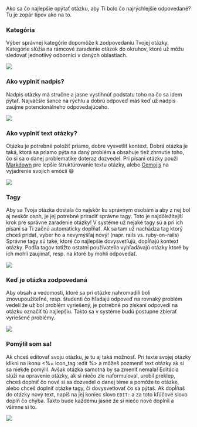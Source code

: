 Ako sa čo najlepšie opýtať otázku, aby Ti bolo čo najrýchlejšie odpovedané? Tu je zopár tipov ako na to.
### Kategória
Výber správnej kategórie dopomôže k zodpovedaniu Tvojej otázky. Kategórie slúžia na rámcové zaradenie otázok do okruhov, ktoré už môžu sledovať jednotlivý odborníci v daných oblastiach.


<img src="<%= asset_path('screenshots/question-category.png') %>" />

### Ako vyplniť nadpis?
Nadpis otázky má stručne a jasne vystihnúť podstatu toho na čo sa idem pýtať. Najväčšie šance na rýchlu a dobrú odpoveď máš keď už nadpis zaujme potencionálneho odpovedajúceho.

<img src="<%= asset_path('screenshots/question-title.png') %>" />

### Ako vyplniť text otázky?
Otázku je potrebné položiť priamo, dobre vysvetliť kontext. Dobrá otázka je taká, ktorá sa priamo pýta na daný problém a obsahuje tiež zhrnutie toho, čo si sa o danej problematike doteraz dozvedel. Pri písaní otázky použi [Markdown](<%= help_path + "#markdown" %>) pre lepšie štruktúrovanie textu otázky, alebo [Gemojis](<%= help_path + "#markdown" %>) na vyjadrenie svojich emócií :smile:

<img src="<%= asset_path('screenshots/question-text.png') %>" />

### Tagy
Aby sa Tvoja otázka dostala čo najskôr ku správnym osobám a aby z nej bol aj neskôr osoh, je jej potrebné priradiť správne tagy. Toto je najdôležitejší krok pre správne zaradenie otázky! V systéme už nejaké tagy sú a pri ich písaní sa Ti začnú automaticky dopĺňať. Ak sa tam už nachádza tag ktorý chceš pridať, vyber ho a nevymýšľaj nový! (napr. rails vs. ruby-on-rails)
Správne tagy sú také, ktoré čo najlepšie dovysvetľujú, dopĺňajú kontext otázky. Podľa tagov totižto ostatní používatelia vyhľadávajú otázky ktoré by ich mohli zaujímať, resp. na ktoré by mohli odpovedať.

<img src="<%= asset_path('screenshots/question-tags.png') %>" />

### Keď je otázka zodpovedaná
Aby obsah a vedomosti, ktoré sa pri otázke nahromadili boli znovupoužiteľné, resp. študenti čo hľadajú odpoveď na rovnaký problém vedeli že už bol problém vyriešený, je potrebné po získaní odpovedí na otázku označiť tú najlepšiu. Takto sa v systéme budú postupne zbierať vyriešené problémy.

<img src="<%= asset_path('screenshots/answer-best.png') %>" />

### Pomýlil som sa!
Ak chceš editovať svoju otázku, je tu aj taká možnosť. Pri texte svojej otázky klikni na ikonu <%= icon_tag :edit %> a môžeš pozmeniť text otázky ak si sa niekde pomýlil. Avšak otázka samotná by sa zmeniť nemala! Editácia slúži na opravenie otázky, ak si niečo zle naformuloval, urobil preklep, chceš doplniť čo nové si sa dozvedel o danej téme a pomôže to otázke, alebo chceš doplniť otázke tagy, či dovysvetlovať čo sa pýtaš.
Ak dopĺňaš do otázky nový text, napíš na jej koniec slovo `EDIT:` a za toto kľúčové slovo doplň čo chýba. Takto bude každému jasné že si niečo nové doplnil a všimne si to.

<img src="<%= asset_path('screenshots/question-edit.png') %>" />
